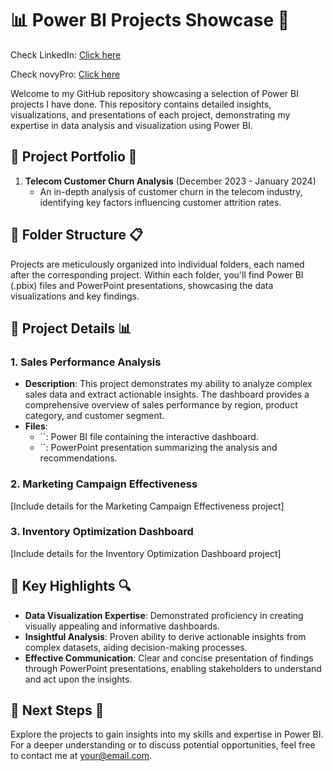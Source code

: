 # 📊 Power BI Projects Showcase 🚀

Check LinkedIn: [Click here](https://linkedin.com/in/mayurv19)

Check novyPro: [Click here](https://www.novypro.com/profile_projects/mayurv)

Welcome to my GitHub repository showcasing a selection of Power BI projects I have done. This repository contains detailed insights, visualizations, and presentations of each project, demonstrating my expertise in data analysis and visualization using Power BI.

## 🎨 Project Portfolio 📂

1. **Telecom Customer Churn Analysis**  (December 2023 - January 2024)
   - An in-depth analysis of customer churn in the telecom industry, identifying key factors influencing customer attrition rates.



## 📁 Folder Structure 📋

Projects are meticulously organized into individual folders, each named after the corresponding project. Within each folder, you'll find Power BI (.pbix) files and PowerPoint presentations, showcasing the data visualizations and key findings.

## 📝 Project Details 📊

### 1. Sales Performance Analysis
- **Description**: This project demonstrates my ability to analyze complex sales data and extract actionable insights. The dashboard provides a comprehensive overview of sales performance by region, product category, and customer segment.
- **Files**: 
  - ``: Power BI file containing the interactive dashboard.
  - ``: PowerPoint presentation summarizing the analysis and recommendations.

### 2. Marketing Campaign Effectiveness
[Include details for the Marketing Campaign Effectiveness project]

### 3. Inventory Optimization Dashboard
[Include details for the Inventory Optimization Dashboard project]

## 🌟 Key Highlights 🔍

- **Data Visualization Expertise**: Demonstrated proficiency in creating visually appealing and informative dashboards.
- **Insightful Analysis**: Proven ability to derive actionable insights from complex datasets, aiding decision-making processes.
- **Effective Communication**: Clear and concise presentation of findings through PowerPoint presentations, enabling stakeholders to understand and act upon the insights.

## 🚀 Next Steps 📧

Explore the projects to gain insights into my skills and expertise in Power BI. For a deeper understanding or to discuss potential opportunities, feel free to contact me at [your@email.com](mailto:your@email.com).
